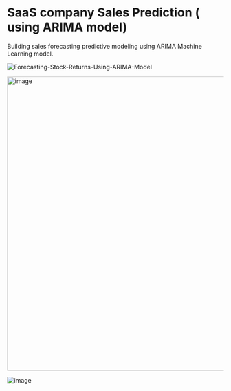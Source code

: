 # SaaS company Sales Prediction ( using ARIMA model)
Building sales forecasting predictive modeling using ARIMA Machine Learning model.

![Forecasting-Stock-Returns-Using-ARIMA-Model](https://github.com/smartechie-repo/ARIMA-model-sales-prediction/assets/43399976/847e6417-8574-4129-a528-92e7753b640f)

<img width="685" alt="image" src="https://github.com/smartechie-repo/ARIMA-model-sales-prediction/assets/160086220/618a98d9-6f3f-4a36-afa7-58822eedae4a">



![image](https://github.com/smartechie-repo/ARIMA-model-sales-prediction/assets/43399976/68a95251-cad8-4a06-8f14-4597abaead53)
